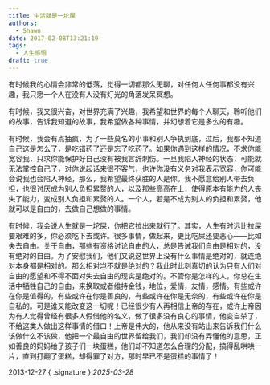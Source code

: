 ```yaml
---
title: 生活就是一坨屎
authors:
  - Shawn
date: 2017-02-08T13:21:19
tags:
  - 人生感悟
draft: true
---
```

有时候我的心情会非常的低落，觉得一切都那么无聊，对任何人任何事都没有兴趣，我只愿一个人在没有人没有灯光的角落发呆冥想。

<!-- more -->

有时候，我又很兴奋，对世界充满了兴趣，我希望和世界的每个人聊天，聆听他们的故事，告诉我知道的故事，我希望做各种事情，并幻想着它是多么的有趣。

有时候，我会有点抽疯，为了一些莫名的小事和别人争执到底，过后，我都不知道自己这是怎么了，是吃错药了还是忘了吃药了。如果你遇到这样的情况，不求你能宽容我，只求你能保护好自己没有被我言辞刺伤。一旦我陷入神经的状态，可能就无法掌控自己了，对你说起话来很不客气，也许你没有义务对我表示宽容，你可能会说我也会陷入神经，那么，我希望最终获胜的人是你。我不愿意给别人带去负担，也很讨厌成为别人负担累赘的人，以及那些高高在上，使得原本有能力的人丧失了能力，变成别人负担和累赘的人。一个人，若是不成为别人的负担和累赘，他就可以是自由的，去做自己想做的事情。

有时候，我会说人生就是一坨屎，你把它拉出来就行了。其实，人生有时远比拉屎要艰难的多，你必须吃下去或许。很多事情，做起来，更比吃屎还要恶心——比如失去自由。关于自由，那些有资格讨论自由的人，总是告诫我们自由是相对的，没有绝对的自由。为了安慰我们，他们又说这世界上没有什么事情是绝对的，就连绝对本身都是相对的。那么相对岂不就是绝对的？我此时此刻真切的认为只有人们对自由的愿望和不得不面对失去自由的现实是绝对的。不管你是怎样的人，你总在生活中牺牲自己的自由，来换取或者维持金钱，地位，爱情，友情，感情。有些或许在你是值得的，有些或许在你是善良的，有些或许在你是无奈的，有些或许在你是自私的。可是谁又能改变这一切呢！已经很少有人再相信上帝的存在，或许上帝因为有人觉得曾经有很多人假借他的名义，做了很多没有良心的事情，他变自杀了，不给这类人做出这样事情的借口！上帝是伟大的，他从来没有站出来告诉我们什么该做什么不该做，他把一个最自由的世界留给我们，我们却没有弄懂他的意思，正如善良的妈妈给了孩子们一块蛋糕，他们却不知道怎么合理的分配，搞得乱哄哄一片，直到打翻了蛋糕，却得罪了对方，那时早已不是蛋糕的事情了！

2013-12-27
{ .signature }
*2025-03-28*